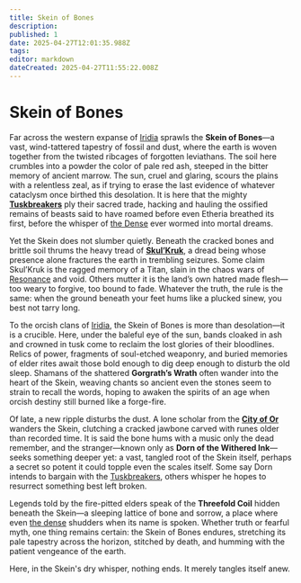 ```yaml
---
title: Skein of Bones
description: 
published: 1
date: 2025-04-27T12:01:35.988Z
tags: 
editor: markdown
dateCreated: 2025-04-27T11:55:22.008Z
---
```


# Skein of Bones

Far across the western expanse of [Iridia](/geography/cosmology/iridia.md) sprawls the **Skein of Bones**—a vast, wind-tattered tapestry of fossil and dust, where the earth is woven together from the twisted ribcages of forgotten leviathans. The soil here crumbles into a powder the color of pale red ash, steeped in the bitter memory of ancient marrow. The sun, cruel and glaring, scours the plains with a relentless zeal, as if trying to erase the last evidence of whatever cataclysm once birthed this desolation. It is here that the mighty **[Tuskbreakers](/structure/society/profession/tuskbreakers.md)** ply their sacred trade, hacking and hauling the ossified remains of beasts said to have roamed before even Etheria breathed its first, before the whisper of [the Dense](/geography/cosmology/plane-of-existance/the-dense.md) ever wormed into mortal dreams.

Yet the Skein does not slumber quietly. Beneath the cracked bones and brittle soil thrums the heavy tread of **[Skul’Kruk](/being/titan/skul-kruk.md)**, a dread being whose presence alone fractures the earth in trembling seizures. Some claim Skul’Kruk is the ragged memory of a Titan, slain in the chaos wars of [Resonance](/structure/mechanic/resonance.md) and void. Others mutter it is the land’s own hatred made flesh—too weary to forgive, too bound to fade. Whatever the truth, the rule is the same: when the ground beneath your feet hums like a plucked sinew, you best not tarry long.

To the orcish clans of [Iridia](/geography/cosmology/iridia.md), the Skein of Bones is more than desolation—it is a crucible. Here, under the baleful eye of the sun, bands cloaked in ash and crowned in tusk come to reclaim the lost glories of their bloodlines. Relics of power, fragments of soul-etched weaponry, and buried memories of elder rites await those bold enough to dig deep enough to disturb the old sleep. Shamans of the shattered **Gorgrath’s Wrath** often wander into the heart of the Skein, weaving chants so ancient even the stones seem to strain to recall the words, hoping to awaken the spirits of an age when orcish destiny still burned like a forge-fire.

Of late, a new ripple disturbs the dust. A lone scholar from the **[City of Or](/geography/settlement/city/city-of-or.md)** wanders the Skein, clutching a cracked jawbone carved with runes older than recorded time. It is said the bone hums with a music only the dead remember, and the stranger—known only as **Dorn of the Withered Ink**—seeks something deeper yet: a vast, tangled root of the Skein itself, perhaps a secret so potent it could topple even the scales itself. Some say Dorn intends to bargain with the [Tuskbreakers](/structure/society/profession/tuskbreakers.md), others whisper he hopes to resurrect something best left broken.

Legends told by the fire-pitted elders speak of the **Threefold Coil** hidden beneath the Skein—a sleeping lattice of bone and sorrow, a place where even [the dense](/geography/cosmology/plane-of-existance/the-dense.md) shudders when its name is spoken. Whether truth or fearful myth, one thing remains certain: the Skein of Bones endures, stretching its pale tapestry across the horizon, stitched by death, and humming with the patient vengeance of the earth.

Here, in the Skein's dry whisper, nothing ends. It merely tangles itself anew.
